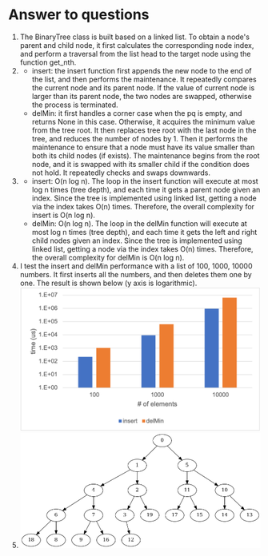 # Answer to questions
1. The BinaryTree class is built based on a linked list. To obtain a node's parent and child node, it first calculates the corresponding node index, and perform a traversal from the list head to the target node using the function get_nth.
2. 
    - insert: the insert function first appends the new node to the end of the list, and then performs the maintenance. It repeatedly compares the current node and its parent node. If the value of current node is larger than its parent node, the two nodes are swapped, otherwise the process is terminated.
    - delMin: it first handles a corner case when the pq is empty, and returns None in this case. Otherwise, it acquires the minimum value from the tree root. It then replaces tree root with the last node in the tree, and reduces the number of nodes by 1. Then it performs the maintenance to ensure that a node must have its value smaller than both its child nodes (if exists). The maintenance begins from the root node, and it is swapped with its smaller child if the condition does not hold. It repeatedly checks and swaps downwards.
3. 
   - insert: O(n log n). The loop in the insert function will execute at most log n times (tree depth), and each time it gets a parent node given an index. Since the tree is implemented using linked list, getting a node via the index takes O(n) times. Therefore, the overall complexity for insert is O(n log n).
   - delMin: O(n log n). The loop in the delMin function will execute at most log n times (tree depth), and each time it gets the left and right child nodes given an index. Since the tree is implemented using linked list, getting a node via the index takes O(n) times. Therefore, the overall complexity for delMin is O(n log n).
4. I test the insert and delMin performance with a list of 100, 1000, 10000 numbers. It first inserts all the numbers, and then deletes them one by one. The result is shown below (y axis is logarithmic).
![perf.png](perf.png)
5. ![result.gv.png](result.gv.png)